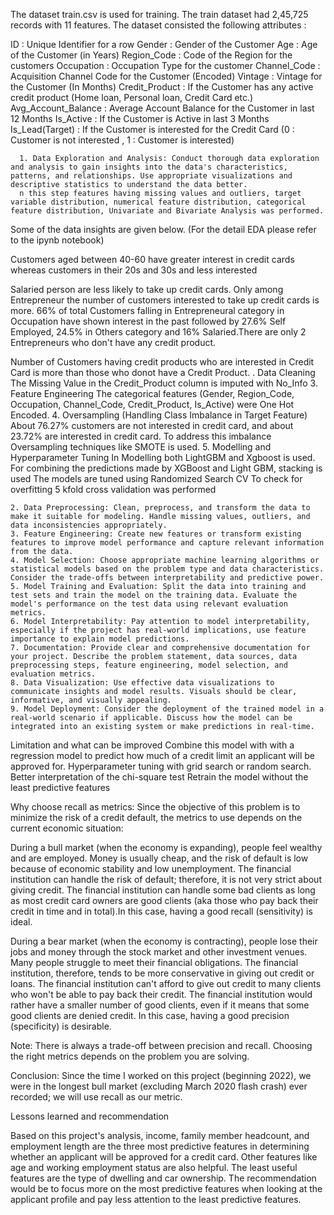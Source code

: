 The dataset train.csv is used for training. The train dataset had 2,45,725 records with 11 features.
The dataset consisted the following attributes :

ID : Unique Identifier for a row
Gender : Gender of the Customer
Age : Age of the Customer (in Years)
Region_Code : Code of the Region for the customers
Occupation : Occupation Type for the customer
Channel_Code : Acquisition Channel Code for the Customer (Encoded)
Vintage : Vintage for the Customer (In Months)
Credit_Product : If the Customer has any active credit product (Home loan, Personal loan, Credit Card etc.)
Avg_Account_Balance : Average Account Balance for the Customer in last 12 Months
Is_Active : If the Customer is Active in last 3 Months
Is_Lead(Target) : If the Customer is interested for the Credit Card (0 : Customer is not interested , 1 : Customer is interested)

      
      1. Data Exploration and Analysis: Conduct thorough data exploration and analysis to gain insights into the data's characteristics, patterns, and relationships. Use appropriate visualizations and descriptive statistics to understand the data better.
      n this step features having missing values and outliers, target variable distribution, numerical feature distribution, categorical feature distribution, Univariate and Bivariate Analysis was performed.
Some of the data insights are given below. (For the detail EDA please refer to the ipynb notebook)

Customers aged between 40-60 have greater interest in credit cards whereas customers in their 20s and 30s and less interested

Salaried person are less likely to take up credit cards. Only among Entrepreneur the number of customers interested to take up credit cards is more. 66% of total Customers falling in Entrepreneural category in Occupation have shown interest in the past followed by 27.6% Self Employed, 24.5% in Others category and 16% Salaried.There are only 2 Entrepreneurs who don't have any credit product.


Number of Customers having credit products who are interested in Credit Card is more than those who donot have a Credit Product.
. Data Cleaning
The Missing Value in the Credit_Product column is imputed with No_Info
3. Feature Engineering
The categorical features (Gender, Region_Code, Occupation, Channel_Code, Credit_Product, Is_Active) were One Hot Encoded.
4. Oversampling (Handling Class Imbalance in Target Feature)
About 76.27% customers are not interested in credit card, and about 23.72% are interested in credit card. To address this imbalance Oversampling techniques like SMOTE is used.
5. Modelling and Hyperparameter Tuning
In Modelling both LightGBM and Xgboost is used.
For combining the predictions made by XGBoost and Light GBM, stacking is used
The models are tuned using Randomized Search CV
To check for overfitting 5 kfold cross validation was performed
      
      
    2. Data Preprocessing: Clean, preprocess, and transform the data to make it suitable for modeling. Handle missing values, outliers, and data inconsistencies appropriately.
    3. Feature Engineering: Create new features or transform existing features to improve model performance and capture relevant information from the data.
    4. Model Selection: Choose appropriate machine learning algorithms or statistical models based on the problem type and data characteristics. Consider the trade-offs between interpretability and predictive power.
    5. Model Training and Evaluation: Split the data into training and test sets and train the model on the training data. Evaluate the model's performance on the test data using relevant evaluation metrics.
    6. Model Interpretability: Pay attention to model interpretability, especially if the project has real-world implications, use feature importance to explain model predictions.
    7. Documentation: Provide clear and comprehensive documentation for your project. Describe the problem statement, data sources, data preprocessing steps, feature engineering, model selection, and evaluation metrics.
    8. Data Visualization: Use effective data visualizations to communicate insights and model results. Visuals should be clear, informative, and visually appealing.
    9. Model Deployment: Consider the deployment of the trained model in a real-world scenario if applicable. Discuss how the model can be integrated into an existing system or make predictions in real-time.

Limitation and what can be improved
Combine this model with with a regression model to predict how much of a credit limit an applicant will be approved for.
Hyperparameter tuning with grid search or random search.
Better interpretation of the chi-square test
Retrain the model without the least predictive features

Why choose recall as metrics: Since the objective of this problem is to minimize the risk of a credit default, the metrics to use depends on the current economic situation:

During a bull market (when the economy is expanding), people feel wealthy and are employed. Money is usually cheap, and the risk of default is low because of economic stability and low unemployment. The financial institution can handle the risk of default; therefore, it is not very strict about giving credit. The financial institution can handle some bad clients as long as most credit card owners are good clients (aka those who pay back their credit in time and in total).In this case, having a good recall (sensitivity) is ideal.

During a bear market (when the economy is contracting), people lose their jobs and money through the stock market and other investment venues. Many people struggle to meet their financial obligations. The financial institution, therefore, tends to be more conservative in giving out credit or loans. The financial institution can't afford to give out credit to many clients who won't be able to pay back their credit. The financial institution would rather have a smaller number of good clients, even if it means that some good clients are denied credit. In this case, having a good precision (specificity) is desirable.

Note: There is always a trade-off between precision and recall. Choosing the right metrics depends on the problem you are solving.

Conclusion: Since the time I worked on this project (beginning 2022), we were in the longest bull market (excluding March 2020 flash crash) ever recorded; we will use recall as our metric.



Lessons learned and recommendation

Based on this project's analysis, income, family member headcount, and employment length are the three most predictive features in determining whether an applicant will be approved for a credit card. Other features like age and working employment status are also helpful. The least useful features are the type of dwelling and car ownership.
The recommendation would be to focus more on the most predictive features when looking at the applicant profile and pay less attention to the least predictive features.
